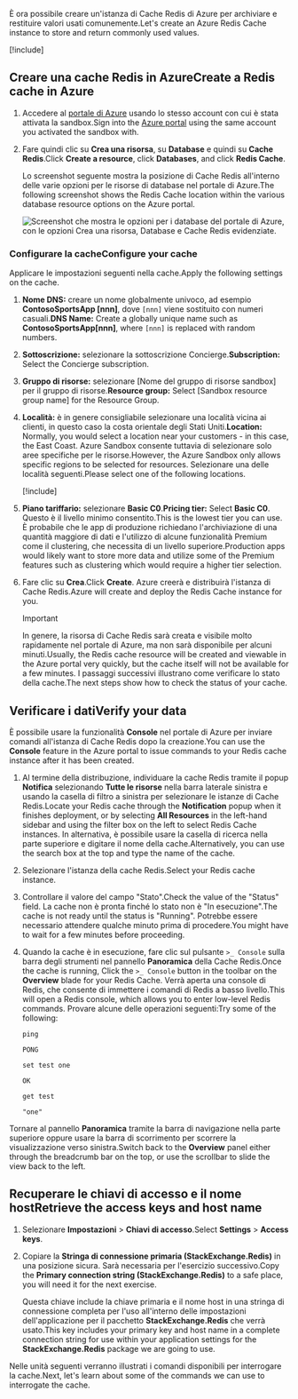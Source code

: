 <span data-ttu-id="1b2f9-101">È ora possibile creare un'istanza di Cache Redis di Azure per archiviare e restituire valori usati comunemente.</span><span class="sxs-lookup"><span data-stu-id="1b2f9-101">Let's create an Azure Redis Cache instance to store and return commonly used values.</span></span>

<!-- Activate the sandbox -->
[!include[](../../../includes/azure-sandbox-activate.md)]

## <a name="create-a-redis-cache-in-azure"></a><span data-ttu-id="1b2f9-102">Creare una cache Redis in Azure</span><span class="sxs-lookup"><span data-stu-id="1b2f9-102">Create a Redis cache in Azure</span></span>

1. <span data-ttu-id="1b2f9-103">Accedere al [portale di Azure](https://portal.azure.com/triplecrownlabs.onmicrosoft.com?azure-portal=true) usando lo stesso account con cui è stata attivata la sandbox.</span><span class="sxs-lookup"><span data-stu-id="1b2f9-103">Sign into the [Azure portal](https://portal.azure.com/triplecrownlabs.onmicrosoft.com?azure-portal=true) using the same account you activated the sandbox with.</span></span>

1. <span data-ttu-id="1b2f9-104">Fare quindi clic su **Crea una risorsa**, su **Database** e quindi su **Cache Redis**.</span><span class="sxs-lookup"><span data-stu-id="1b2f9-104">Click **Create a resource**, click **Databases**, and click **Redis Cache**.</span></span>

    <span data-ttu-id="1b2f9-105">Lo screenshot seguente mostra la posizione di Cache Redis all'interno delle varie opzioni per le risorse di database nel portale di Azure.</span><span class="sxs-lookup"><span data-stu-id="1b2f9-105">The following screenshot shows the Redis Cache location within the various database resource options on the Azure portal.</span></span>

    ![Screenshot che mostra le opzioni per i database del portale di Azure, con le opzioni Crea una risorsa, Database e Cache Redis evidenziate.](../media/4-create-a-cache-1.png)

### <a name="configure-your-cache"></a><span data-ttu-id="1b2f9-107">Configurare la cache</span><span class="sxs-lookup"><span data-stu-id="1b2f9-107">Configure your cache</span></span>

<span data-ttu-id="1b2f9-108">Applicare le impostazioni seguenti nella cache.</span><span class="sxs-lookup"><span data-stu-id="1b2f9-108">Apply the following settings on the cache.</span></span>

1. <span data-ttu-id="1b2f9-109">**Nome DNS:** creare un nome globalmente univoco, ad esempio **ContosoSportsApp [nnn]**, dove `[nnn]` viene sostituito con numeri casuali.</span><span class="sxs-lookup"><span data-stu-id="1b2f9-109">**DNS Name:** Create a globally unique name such as **ContosoSportsApp[nnn]**, where `[nnn]` is replaced with random numbers.</span></span>

1. <span data-ttu-id="1b2f9-110">**Sottoscrizione:** selezionare la sottoscrizione Concierge.</span><span class="sxs-lookup"><span data-stu-id="1b2f9-110">**Subscription:** Select the Concierge subscription.</span></span>

1. <span data-ttu-id="1b2f9-111">**Gruppo di risorse:** selezionare <rgn>[Nome del gruppo di risorse sandbox]</rgn> per il gruppo di risorse.</span><span class="sxs-lookup"><span data-stu-id="1b2f9-111">**Resource group:** Select <rgn>[Sandbox resource group name]</rgn> for the Resource Group.</span></span>

1. <span data-ttu-id="1b2f9-112">**Località:** è in genere consigliabile selezionare una località vicina ai clienti, in questo caso la costa orientale degli Stati Uniti.</span><span class="sxs-lookup"><span data-stu-id="1b2f9-112">**Location:** Normally, you would select a location near your customers - in this case, the East Coast.</span></span> <span data-ttu-id="1b2f9-113">Azure Sandbox consente tuttavia di selezionare solo aree specifiche per le risorse.</span><span class="sxs-lookup"><span data-stu-id="1b2f9-113">However, the Azure Sandbox only allows specific regions to be selected for resources.</span></span> <span data-ttu-id="1b2f9-114">Selezionare una delle località seguenti.</span><span class="sxs-lookup"><span data-stu-id="1b2f9-114">Please select one of the following locations.</span></span>
    
    [!include[](../../../includes/azure-sandbox-regions-note-friendly.md)]
        
5. <span data-ttu-id="1b2f9-115">**Piano tariffario:** selezionare **Basic C0**.</span><span class="sxs-lookup"><span data-stu-id="1b2f9-115">**Pricing tier:** Select **Basic C0**.</span></span> <span data-ttu-id="1b2f9-116">Questo è il livello minimo consentito.</span><span class="sxs-lookup"><span data-stu-id="1b2f9-116">This is the lowest tier you can use.</span></span> <span data-ttu-id="1b2f9-117">È probabile che le app di produzione richiedano l'archiviazione di una quantità maggiore di dati e l'utilizzo di alcune funzionalità Premium come il clustering, che necessita di un livello superiore.</span><span class="sxs-lookup"><span data-stu-id="1b2f9-117">Production apps would likely want to store more data and utilize some of the Premium features such as clustering which would require a higher tier selection.</span></span>

1. <span data-ttu-id="1b2f9-118">Fare clic su **Crea**.</span><span class="sxs-lookup"><span data-stu-id="1b2f9-118">Click **Create**.</span></span> <span data-ttu-id="1b2f9-119">Azure creerà e distribuirà l'istanza di Cache Redis.</span><span class="sxs-lookup"><span data-stu-id="1b2f9-119">Azure will create and deploy the Redis Cache instance for you.</span></span>

    > [!IMPORTANT]
    > <span data-ttu-id="1b2f9-120">In genere, la risorsa di Cache Redis sarà creata e visibile molto rapidamente nel portale di Azure, ma non sarà disponibile per alcuni minuti.</span><span class="sxs-lookup"><span data-stu-id="1b2f9-120">Usually, the Redis cache resource will be created and viewable in the Azure portal very quickly, but the cache itself will not be available for a few minutes.</span></span> <span data-ttu-id="1b2f9-121">I passaggi successivi illustrano come verificare lo stato della cache.</span><span class="sxs-lookup"><span data-stu-id="1b2f9-121">The next steps show how to check the status of your cache.</span></span>

## <a name="verify-your-data"></a><span data-ttu-id="1b2f9-122">Verificare i dati</span><span class="sxs-lookup"><span data-stu-id="1b2f9-122">Verify your data</span></span>

<span data-ttu-id="1b2f9-123">È possibile usare la funzionalità **Console** nel portale di Azure per inviare comandi all'istanza di Cache Redis dopo la creazione.</span><span class="sxs-lookup"><span data-stu-id="1b2f9-123">You can use the **Console** feature in the Azure portal to issue commands to your Redis cache instance after it has been created.</span></span>

1. <span data-ttu-id="1b2f9-124">Al termine della distribuzione, individuare la cache Redis tramite il popup **Notifica** selezionando **Tutte le risorse** nella barra laterale sinistra e usando la casella di filtro a sinistra per selezionare le istanze di Cache Redis.</span><span class="sxs-lookup"><span data-stu-id="1b2f9-124">Locate your Redis cache through the **Notification** popup when it finishes deployment, or by selecting **All Resources** in the left-hand sidebar and using the filter box on the left to select Redis Cache instances.</span></span> <span data-ttu-id="1b2f9-125">In alternativa, è possibile usare la casella di ricerca nella parte superiore e digitare il nome della cache.</span><span class="sxs-lookup"><span data-stu-id="1b2f9-125">Alternatively, you can use the search box at the top and type the name of the cache.</span></span>

1. <span data-ttu-id="1b2f9-126">Selezionare l'istanza della cache Redis.</span><span class="sxs-lookup"><span data-stu-id="1b2f9-126">Select your Redis cache instance.</span></span>

1. <span data-ttu-id="1b2f9-127">Controllare il valore del campo "Stato".</span><span class="sxs-lookup"><span data-stu-id="1b2f9-127">Check the value of the "Status" field.</span></span> <span data-ttu-id="1b2f9-128">La cache non è pronta finché lo stato non è "In esecuzione".</span><span class="sxs-lookup"><span data-stu-id="1b2f9-128">The cache is not ready until the status is "Running".</span></span> <span data-ttu-id="1b2f9-129">Potrebbe essere necessario attendere qualche minuto prima di procedere.</span><span class="sxs-lookup"><span data-stu-id="1b2f9-129">You might have to wait for a few minutes before proceeding.</span></span>

1. <span data-ttu-id="1b2f9-130">Quando la cache è in esecuzione, fare clic sul pulsante `>_ Console` sulla barra degli strumenti nel pannello **Panoramica** della Cache Redis.</span><span class="sxs-lookup"><span data-stu-id="1b2f9-130">Once the cache is running, Click the `>_ Console` button in the toolbar on the **Overview** blade for your Redis Cache.</span></span> <span data-ttu-id="1b2f9-131">Verrà aperta una console di Redis, che consente di immettere i comandi di Redis a basso livello.</span><span class="sxs-lookup"><span data-stu-id="1b2f9-131">This will open a Redis console, which allows you to enter low-level Redis commands.</span></span> <span data-ttu-id="1b2f9-132">Provare alcune delle operazioni seguenti:</span><span class="sxs-lookup"><span data-stu-id="1b2f9-132">Try some of the following:</span></span>

    ```console
    ping
    ```
    
    ```output
    PONG
    ```
    
    ```console
    set test one
    ```
    
    ```output
    OK
    ```
    
    ```console
    get test
    ```
    
    ```output
    "one"
    ```
    
<span data-ttu-id="1b2f9-133">Tornare al pannello **Panoramica** tramite la barra di navigazione nella parte superiore oppure usare la barra di scorrimento per scorrere la visualizzazione verso sinistra.</span><span class="sxs-lookup"><span data-stu-id="1b2f9-133">Switch back to the **Overview** panel either through the breadcrumb bar on the top, or use the scrollbar to slide the view back to the left.</span></span>

## <a name="retrieve-the-access-keys-and-host-name"></a><span data-ttu-id="1b2f9-134">Recuperare le chiavi di accesso e il nome host</span><span class="sxs-lookup"><span data-stu-id="1b2f9-134">Retrieve the access keys and host name</span></span>

1. <span data-ttu-id="1b2f9-135">Selezionare **Impostazioni** > **Chiavi di accesso**.</span><span class="sxs-lookup"><span data-stu-id="1b2f9-135">Select **Settings** > **Access keys**.</span></span> 

1. <span data-ttu-id="1b2f9-136">Copiare la **Stringa di connessione primaria (StackExchange.Redis)** in una posizione sicura. Sarà necessaria per l'esercizio successivo.</span><span class="sxs-lookup"><span data-stu-id="1b2f9-136">Copy the **Primary connection string (StackExchange.Redis)** to a safe place, you will need it for the next exercise.</span></span>

    <span data-ttu-id="1b2f9-137">Questa chiave include la chiave primaria e il nome host in una stringa di connessione completa per l'uso all'interno delle impostazioni dell'applicazione per il pacchetto **StackExchange.Redis** che verrà usato.</span><span class="sxs-lookup"><span data-stu-id="1b2f9-137">This key includes your primary key and host name in a complete connection string for use within your application settings for the **StackExchange.Redis** package we are going to use.</span></span>

<span data-ttu-id="1b2f9-138">Nelle unità seguenti verranno illustrati i comandi disponibili per interrogare la cache.</span><span class="sxs-lookup"><span data-stu-id="1b2f9-138">Next, let's learn about some of the commands we can use to interrogate the cache.</span></span>